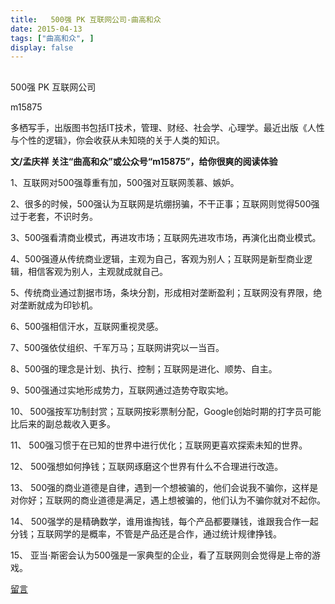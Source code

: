 ```yaml
---
title:   500强 PK 互联网公司-曲高和众
date: 2015-04-13
tags: ["曲高和众", ]
display: false
---
```



## 



500强 PK 互联网公司




m15875




多栖写手，出版图书包括IT技术，管理、财经、社会学、心理学。最近出版《人性与个性的逻辑》，你会收获从未知晓的关于人类的知识。


**文/孟庆祥 关注“曲高和众”或公众号“m15875”，给你很爽的阅读体验**

 

1、互联网对500强尊重有加，500强对互联网羡慕、嫉妒。



2、很多的时候，500强认为互联网是坑绷拐骗，不干正事；互联网则觉得500强过于老套，不识时务。



3、500强看清商业模式，再进攻市场；互联网先进攻市场，再演化出商业模式。



4、500强遵从传统商业逻辑，主观为自己，客观为别人；互联网是新型商业逻辑，相信客观为别人，主观就成就自己。



5、传统商业通过割据市场，条块分割，形成相对垄断盈利；互联网没有界限，绝对垄断就成为印钞机。



6、500强相信汗水，互联网重视灵感。



7、500强依仗组织、千军万马；互联网讲究以一当百。



8、500强的理念是计划、执行、控制；互联网是进化、顺势、自主。



9、500强通过实地形成势力，互联网通过造势夺取实地。



10、<font size="1"> </font>500强按军功制封赏；互联网按彩票制分配，Google创始时期的打字员可能比后来的副总裁收入更多。

11、 500强习惯于在已知的世界中进行优化；互联网更喜欢探索未知的世界。

12、 500强想如何挣钱；互联网琢磨这个世界有什么不合理进行改造。

13、 500强的商业道德是自律，遇到一个想被骗的，他们会说我不骗你，这样是对你好；互联网的商业道德是满足，遇上想被骗的，他们认为不骗你就对不起你。

14、 500强学的是精确数学，谁用谁掏钱，每个产品都要赚钱，谁跟我合作一起分钱；互联网学的是概率，不管是产品还是合作，通过统计规律挣钱。

15、 亚当·斯密会认为500强是一家典型的企业，看了互联网则会觉得是上帝的游戏。

 











[留言](javascript:;)